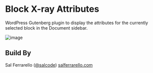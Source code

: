 # Block X-ray Attributes

WordPress Gutenberg plugin to display the attributes for the currently selected block in the Document sidebar.

![image](https://user-images.githubusercontent.com/5194588/151616422-2425093f-9f29-4270-83af-07a20ffdee0c.png)

## Build By

Sal Ferrarello ([@salcode](https://twitter.com/salcode)) [salferrarello.com](https://salferrarello.com/)
